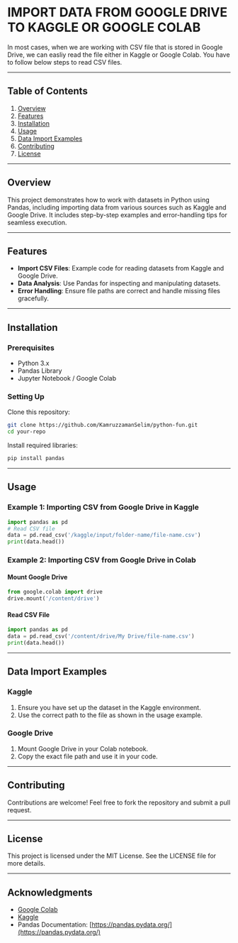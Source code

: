 # IMPORT DATA FROM GOOGLE DRIVE TO KAGGLE OR GOOGLE COLAB

In most cases, when we are working with CSV file that is stored in Google Drive, we can easliy read the file either in Kaggle or Google Colab. You have to follow below steps to read CSV files.

---

## Table of Contents
1. [Overview](#overview)
2. [Features](#features)
3. [Installation](#installation)
4. [Usage](#usage)
5. [Data Import Examples](#data-import-examples)
6. [Contributing](#contributing)
7. [License](#license)

---

## Overview
This project demonstrates how to work with datasets in Python using Pandas, including importing data from various sources such as Kaggle and Google Drive. It includes step-by-step examples and error-handling tips for seamless execution.

---

## Features
- **Import CSV Files**: Example code for reading datasets from Kaggle and Google Drive.
- **Data Analysis**: Use Pandas for inspecting and manipulating datasets.
- **Error Handling**: Ensure file paths are correct and handle missing files gracefully.

---

## Installation

### Prerequisites
- Python 3.x
- Pandas Library
- Jupyter Notebook / Google Colab

### Setting Up
Clone this repository:
```bash
git clone https://github.com/KamruzzamanSelim/python-fun.git
cd your-repo
```

Install required libraries:
```bash
pip install pandas
```

---

## Usage

### Example 1: Importing CSV from Google Drive in Kaggle
```python
import pandas as pd
# Read CSV file
data = pd.read_csv('/kaggle/input/folder-name/file-name.csv')
print(data.head())
```

### Example 2: Importing CSV from Google Drive in Colab
#### Mount Google Drive
```python
from google.colab import drive
drive.mount('/content/drive')
```
#### Read CSV File
```python
import pandas as pd
data = pd.read_csv('/content/drive/My Drive/file-name.csv')
print(data.head())
```

---

## Data Import Examples

### Kaggle
1. Ensure you have set up the dataset in the Kaggle environment.
2. Use the correct path to the file as shown in the usage example.

### Google Drive
1. Mount Google Drive in your Colab notebook.
2. Copy the exact file path and use it in your code.

---

## Contributing
Contributions are welcome! Feel free to fork the repository and submit a pull request.

---

## License
This project is licensed under the MIT License. See the LICENSE file for more details.

---

## Acknowledgments
- [Google Colab](https://colab.research.google.com/)
- [Kaggle](https://www.kaggle.com/)
- Pandas Documentation: [https://pandas.pydata.org/](https://pandas.pydata.org/)

